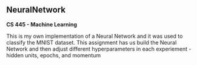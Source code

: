 NeuralNetwork
---
**CS 445 - Machine Learning**

This is my own implementation of a Neural Network and it was used to classify the MNIST dataset. This assignment has us build the Neural Network and then adjust different hyperparameters in each experiement - hidden units, epochs, and momentum
